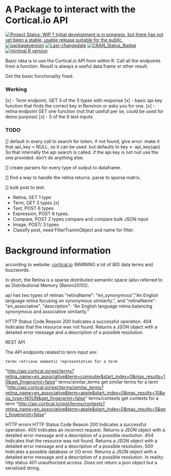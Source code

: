 A Package to interact with the Cortical.io API
================

<!-- README.md is generated from README.Rmd. Please edit that file -->
[![Project Status: WIP ? Initial development is in progress, but there has not yet been a stable, usable release suitable for the public.](http://www.repostatus.org/badges/latest/wip.svg)](http://www.repostatus.org/#wip) [![packageversion](https://img.shields.io/badge/Package%20version-0.1.0-orange.svg?style=flat-square)](commits/master) [![Last-changedate](https://img.shields.io/badge/last%20change-2017--02--09-yellowgreen.svg)](/commits/master) [![CRAN\_Status\_Badge](http://www.r-pkg.org/badges/version/corticalioapi)](https://cran.r-project.org/package=corticalioapi) [![minimal R version](https://img.shields.io/badge/R%3E%3D-3.3.0-6666ff.svg)](https://cran.r-project.org/)

Basic idea is to use the Cortical.io API from within R. Call all the endpoints from a function. Result is always a useful data frame or other result.

Got the basic functionality fixed.

### Working

\[x\] - Term endpoint, GET 3 of the 3 types with response \[x\] - basic api key function that finds the correct key in Renviron or asks you for one. \[x\] - retina endpoint GET one function (not that usefull per se, could be used for demo purpose) \[x\] - 5 of the 6 text inputs

### TODO

\[\] default in every call to search for token, if not found, give error: make it that api\_key = NULL, so it can be used. but defaults to key &lt;- api\_key(api) So that internally the api search is called. if the api key is not null use the one provided. don't do anything else.

\[\] create parsers for every type of output to dataframe.

\[\] find a way to handle the retina returns. parse to sparse matrix.

\[\] bulk post to text.

-   Retina, GET 1 type
-   Term, GET 3 types \[x\]
-   Text, POST 6 types
-   Expression, POST 6 types.
-   Compare, POST 2 types compare and compare bulk JSON input
-   Image, POST/ 3 types
-   Classify post, need FilterTraininObject and name for filter.

Background information
======================

according to website: [cortical.io](http://www.cortical.io/technology.html) WARNING a lot of BIG data terms and buzzwords.

In short, the Retina is a sparse distributed semantic space (also referred to as Distributional Memory \[Baroni2010\]).

api has two types of retinas "retinaName": "en\_synonymous","An English language retina focusing on synonymous similarity.", and "retinaName": "en\_associative", "description": "An English language retina balancing synonymous and associative similarity."

HTTP Status Code Reason 200 Indicates a successful operation. 404 Indicates that the resource was not found. Returns a JSON object with a detailed error message and a description of a possible resolution.

REST API

The API endpoints related to term input are:

    terms retrieve semantic representation for a term

"<http://api.cortical.io/rest/terms?retina_name=en_associative&term=computer&start_index=0&max_results=10&get_fingerprint=false>" terms/similar\_terms get similar terms for a term "<http://api.cortical.io/rest/terms/similar_terms?retina_name=en_associative&term=apple&start_index=0&max_results=10&pos_type=NOUN&get_fingerprint=false>" terms/contexts get contexts for a term "<http://api.cortical.io/rest/terms/contexts?retina_name=en_associative&term=apple&start_index=0&max_results=5&get_fingerprint=false>"

HTTP errors HTTP Status Code Reason 200 Indicates a successful operation. 400 Indicates an incorrect request. Returns a JSON object with a detailed error message and a description of a possible resolution. 404 Indicates that the resource was not found. Returns a JSON object with a detailed error message and a description of a possible resolution. 500 Indicates a possible database or I/O error. Returns a JSON object with a detailed error message and a description of a possible resolution. In reality: http status 401 unauthorized access. Does not return a json object but a serialized string.
